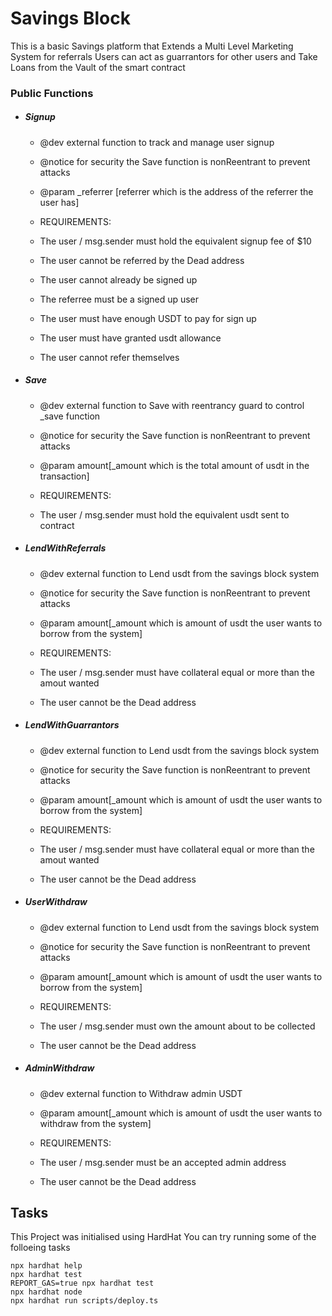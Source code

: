 # Savings Block

This is a basic Savings platform that Extends a Multi Level Marketing System for referrals 
Users can act as guarrantors for other users and Take Loans from the Vault of the smart contract

### Public Functions
- ##### Signup
    * @dev external function to track and manage user signup
    * @notice for security the Save function is nonReentrant to prevent attacks
    * @param _referrer [referrer which is the address of the referrer the user has]

    * REQUIREMENTS: 
    *   The user / msg.sender must hold the equivalent signup fee of $10
    *   The user cannot be referred by the Dead address
    *   The user cannot already be signed up
    *   The referree must be a signed up user
    *   The user must have enough USDT to pay for sign up
    *   The user must have granted usdt allowance
    *   The user cannot refer themselves
    

- ##### Save
    * @dev external function to Save with reentrancy guard to control _save function
    * @notice for security the Save function is nonReentrant to prevent attacks
    * @param amount[_amount which is the total amount of usdt in the transaction]
    
    * REQUIREMENTS: 
    *   The user / msg.sender must hold the equivalent usdt sent to contract


- ##### LendWithReferrals
    * @dev external function to Lend usdt from the savings block system
    * @notice for security the Save function is nonReentrant to prevent attacks
    * @param amount[_amount which is amount of usdt the user wants to borrow from the system]

    * REQUIREMENTS: 
    *   The user / msg.sender must have collateral equal or more than the amout wanted
    *   The user cannot be the Dead address

- ##### LendWithGuarrantors
    * @dev external function to Lend usdt from the savings block system
    * @notice for security the Save function is nonReentrant to prevent attacks
    * @param amount[_amount which is amount of usdt the user wants to borrow from the system]

    * REQUIREMENTS: 
    *   The user / msg.sender must have collateral equal or more than the amout wanted
    *   The user cannot be the Dead address

- ##### UserWithdraw
    * @dev external function to Lend usdt from the savings block system
    * @notice for security the Save function is nonReentrant to prevent attacks
    * @param amount[_amount which is amount of usdt the user wants to borrow from the system]

    * REQUIREMENTS: 
    *   The user / msg.sender must own the amount about to be collected
    *   The user cannot be the Dead address

- ##### AdminWithdraw
    * @dev external function to Withdraw admin USDT
    * @param amount[_amount which is amount of usdt the user wants to withdraw from the system]

    * REQUIREMENTS: 
    *   The user / msg.sender must be an accepted admin address
    *   The user cannot be the Dead address

## Tasks

This Project was initialised using HardHat 
You can try running some of the folloeing tasks

```shell
npx hardhat help
npx hardhat test
REPORT_GAS=true npx hardhat test
npx hardhat node
npx hardhat run scripts/deploy.ts
```
